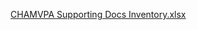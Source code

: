 
[CHAMVPA Supporting Docs Inventory.xlsx](https://github.com/user-attachments/files/20522754/CHAMVPA.Supporting.Docs.Inventory.xlsx)
